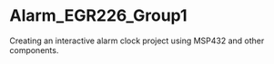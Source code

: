 # Alarm_EGR226_Group1
Creating an interactive alarm clock project using MSP432 and other components.
